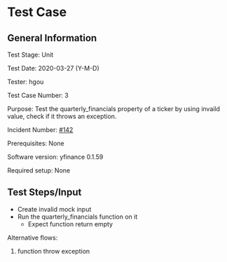 # Test Case
## General Information
Test Stage: Unit  

Test Date: 2020-03-27 (Y-M-D)  

Tester: hgou 

Test Case Number: 3  

Purpose: Test the quarterly_financials property of a ticker by using invaild value, check if it throws an exception.

Incident Number: [#142](https://github.com/ranaroussi/yfinance/issues/142)  

Prerequisites: None  

Software version: yfinance 0.1.59  

Required setup: None

## Test Steps/Input
 - Create invalid mock input
 - Run the quarterly_financials function on it
    - Expect function return empty

Alternative flows:
 1. function throw exception
